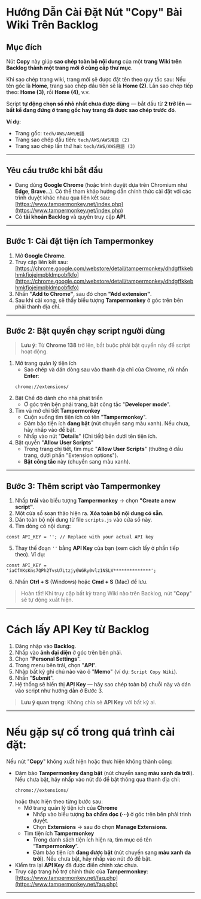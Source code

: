 # Hướng Dẫn Cài Đặt Nút "Copy" Bài Wiki Trên Backlog

## Mục đích
Nút **Copy** này giúp **sao chép toàn bộ nội dung** của một **trang Wiki trên Backlog thành một trang mới ở cùng cấp thư mục**.

Khi sao chép trang wiki, trang mới sẽ được đặt tên theo quy tắc sau:
Nếu tên gốc là **Home**, trang sao chép đầu tiên sẽ là **Home (2)**.
Lần sao chép tiếp theo: **Home (3)**, rồi **Home (4)**, v.v.

Script **tự động chọn số nhỏ nhất chưa được dùng** — bắt đầu từ **2 trở lên — bất kể đang đứng ở trang gốc hay trang đã được sao chép trước đó**.

**Ví dụ**: 
 * Trang gốc: `tech/AWS/AWS用語`
 * Trang sao chép đầu tiên: `tech/AWS/AWS用語 (2)`
 * Trang sao chép lần thứ hai: `tech/AWS/AWS用語 (3)`

---

## Yêu cầu trước khi bắt đầu
- Đang dùng **Google Chrome** (hoặc trình duyệt dựa trên Chromium như **Edge**, **Brave**…). Có thể tham khảo hướng dẫn chính thức cài đặt với các trình duyệt khác nhau qua liên kết sau:
    [https://www.tampermonkey.net/index.php](https://www.tampermonkey.net/index.php)
- Có **tài khoản Backlog** và quyền truy cập **API**.

---

## Bước 1: Cài đặt tiện ích Tampermonkey

1. Mở **Google Chrome**.
2. Truy cập liên kết sau:  
   [https://chrome.google.com/webstore/detail/tampermonkey/dhdgffkkebhmkfjojejmpbldmpobfkfo](https://chrome.google.com/webstore/detail/tampermonkey/dhdgffkkebhmkfjojejmpbldmpobfkfo)
3. Nhấn **"Add to Chrome"**, sau đó chọn **"Add extension"**.
4. Sau khi cài xong, sẽ thấy biểu tượng **Tampermonkey** ở góc trên bên phải thanh địa chỉ.

---

## Bước 2: Bật quyền chạy script người dùng

> **Lưu ý**: Từ **Chrome 138** trở lên, bắt buộc phải bật quyền này để script hoạt động. 

1. Mở trang quản lý tiện ích
   * Sao chép và dán dòng sau vào thanh địa chỉ của Chrome, rồi nhấn **Enter**:
    ```
    chrome://extensions/
    ```
2. Bật Chế độ dành cho nhà phát triển
   * Ở góc trên bên phải trang, bật công tắc "**Developer mode**".
3. Tìm và mở chi tiết **Tampermonkey**
   * Cuộn xuống tìm tiện ích có tên "**Tampermonkey**".
   * Đảm bảo tiện ích **đang bật** (nút chuyển sang màu xanh). Nếu chưa, hãy nhấp vào để bật.
   * Nhấp vào nút "**Details**" (Chi tiết) bên dưới tên tiện ích.
4. Bật quyền "**Allow User Scripts**"
   * Trong trang chi tiết, tìm mục "**Allow User Scripts**" (thường ở đầu trang, dưới phần "Extension options").
   * **Bật công tắc** này (chuyển sang màu xanh).

---

## Bước 3: Thêm script vào Tampermonkey

1. Nhấp **trái** vào biểu tượng **Tampermonkey** → chọn **"Create a new script"**.
2. Một cửa sổ soạn thảo hiện ra. **Xóa toàn bộ nội dung có sẵn**.
3. Dán toàn bộ nội dung từ file `scripts.js` vào cửa sổ này.
4. Tìm dòng có nội dung:
```
const API_KEY = ''; // Replace with your actual API key
```
5. Thay thế đoạn `''` bằng **API Key** của bạn (xem cách lấy ở phần tiếp theo). Ví dụ:
```
const API_KEY = 'iaCfXKsKns7QPh2TvsU7Ltzjy6WGRy0vlz1NSLV**************';
```
6. Nhấn **Ctrl + S** (Windows) hoặc **Cmd + S** (Mac) để lưu.

> Hoàn tất! Khi truy cập bất kỳ trang Wiki nào trên Backlog, nút "**Copy**" sẽ tự động xuất hiện.

---

# Cách lấy API Key từ Backlog
1. Đăng nhập vào **Backlog**.
2. Nhấp vào **ảnh đại diện** ở góc trên bên phải.
3. Chọn "**Personal Settings**".
4. Trong menu bên trái, chọn "**API**".
5. Nhập bất kỳ ghi chú nào vào ô "**Memo**" (ví dụ: `Script Copy Wiki`).
6. Nhấn "**Submit**".
7. Hệ thống sẽ hiển thị **API Key** — hãy sao chép toàn bộ chuỗi này và dán vào script như hướng dẫn ở Bước 3.

> **Lưu ý quan trọng**: Không chia sẻ **API Key** với bất kỳ ai. 

---

# Nếu gặp sự cố trong quá trình cài đặt:
Nếu nút "**Copy**" không xuất hiện hoặc thực hiện không thành công:
 * Đảm bảo **Tampermonkey đang bật** (nút chuyển sang **màu xanh da trời**). Nếu chưa bật, hãy nhấp vào nút đó để bật thông qua thanh địa chỉ:
   ```
   chrome://extensions/
   ```
   hoặc thực hiện theo từng bước sau:
   * Mở trang quản lý tiện ích của **Chrome**
     * Nhấp vào biểu tượng **ba chấm dọc (⋯)** ở góc trên bên phải trình duyệt.
     * Chọn **Extensions** → sau đó chọn **Manage Extensions**.
   * Tìm tiện ích **Tampermonkey**
     * Trong danh sách tiện ích hiện ra, tìm mục có tên “**Tampermonkey**”.
     * Đảm bảo tiện ích **đang được bật** (nút chuyển sang **màu xanh da trời**). Nếu chưa bật, hãy nhấp vào nút đó để bật.
 * Kiểm tra lại **API Key** đã được điền chính xác chưa.
 * Truy cập trang hỗ trợ chính thức của **Tampermonkey**:
  [https://www.tampermonkey.net/faq.php](https://www.tampermonkey.net/faq.php)

---

